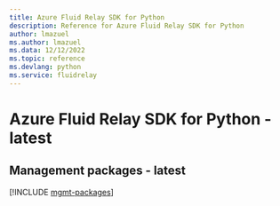 ```yaml
---
title: Azure Fluid Relay SDK for Python
description: Reference for Azure Fluid Relay SDK for Python
author: lmazuel
ms.author: lmazuel
ms.data: 12/12/2022
ms.topic: reference
ms.devlang: python
ms.service: fluidrelay
---
```

# Azure Fluid Relay SDK for Python - latest

## Management packages - latest
[!INCLUDE [mgmt-packages](fluid-relay-mgmt-index.md)]